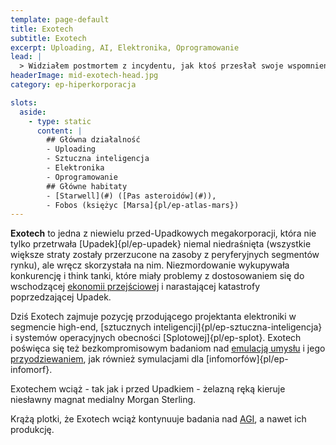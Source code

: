 ```yaml
---
template: page-default
title: Exotech
subtitle: Exotech
excerpt: Uploading, AI, Elektronika, Oprogramowanie
lead: |
  > Widziałem postmortem z incydentu, jak ktoś przesłał swoje wspomnienia do ich softu edukacyjnego. Sabotaż, ale dzieci nauczyły się jego traumy razem z tabliczką mnożenia.
headerImage: mid-exotech-head.jpg
category: ep-hiperkorporacja

slots:
  aside:
    - type: static
      content: |
        ## Główna działalność
        - Uploading
        - Sztuczna inteligencja
        - Elektronika
        - Oprogramowanie
        ## Główne habitaty
        - [Starwell](#) ([Pas asteroidów](#)), 
        - Fobos (księżyc [Marsa]{pl/ep-atlas-mars})
---
```

**Exotech** to jedna z niewielu przed-Upadkowych megakorporacji, która nie tylko przetrwała [Upadek]{pl/ep-upadek} niemal niedraśnięta (wszystkie większe straty zostały przerzucone na zasoby z peryferyjnych segmentów rynku), ale wręcz skorzystała na nim. Niezmordowanie wykupywała konkurencję i think tanki, które miały problemy z dostosowaniem się do wschodzącej [ekonomii przejściowej](#) i narastającej katastrofy poprzedzającej Upadek.

Dziś Exotech zajmuje pozycję przodującego projektanta elektroniki w segmencie high-end, [sztucznych inteligencji]{pl/ep-sztuczna-inteligencja} i systemów operacyjnych obecności [Splotowej]{pl/ep-splot}. Exotech poświęca się też bezkompromisowym badaniom nad [emulacją umysłu](#) i jego [przyodziewaniem](#), jak również symulacjami dla [infomorfów]{pl/ep-infomorf}.

Exotechem wciąż - tak jak i przed Upadkiem - żelazną ręką kieruje niesławny magnat medialny Morgan Sterling.

Krążą plotki, że Exotech wciąż kontynuuje badania nad [AGI](#), a nawet ich produkcję.
